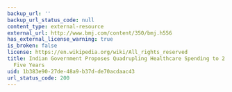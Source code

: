 ```yaml
---
backup_url: ''
backup_url_status_code: null
content_type: external-resource
external_url: http://www.bmj.com/content/350/bmj.h556
has_external_license_warning: true
is_broken: false
license: https://en.wikipedia.org/wiki/All_rights_reserved
title: Indian Government Proposes Quadrupling Healthcare Spending to 2.5% of GDP in
  Five Years
uid: 1b383e90-27de-48a9-b37d-de70acdaac43
url_status_code: 200
---
```

